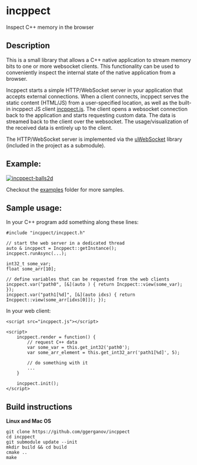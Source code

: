# incppect

Inspect C++ memory in the browser

## Description

This is a small library that allows a C++ native application to stream memory bits to one or more websocket clients. This functionality can be used to conveniently inspect the internal state of the native application from a browser.

Incppect starts a simple HTTP/WebSocket server in your application that accepts external connections. When a client connects, incppect serves the static content (HTML/JS) from a user-specified location, as well as the built-in incppect JS client [incppect.js](https://github.com/ggerganov/incppect/blob/master/src/incppect.js). The client opens a websocket connection back to the application and starts requesting custom data. The data is streamed back to the client over the websocket. The usage/visualization of the received data is entirely up to the client.

The HTTP/WebSocket server is implemented via the [uWebSocket](https://github.com/uNetworking/uWebSockets) library (included in the project as a submodule).

## Example:

<a href="https://i.imgur.com/8hJSbzQ.gif" target="_blank">![incppect-balls2d](https://i.imgur.com/8hJSbzQ.gif)</a>

Checkout the [examples](https://github.com/ggerganov/incppect/tree/master/examples) folder for more samples.

## Sample usage:

In your C++ program add something along these lines:

```
#include "incppect/incppect.h"

// start the web server in a dedicated thread
auto & incppect = Incppect::getInstance();
incppect.runAsync(...);

int32_t some_var;
float some_arr[10];
    
// define variables that can be requested from the web clients
incppect.var("path0", [&](auto ) { return Incppect::view(some_var); });
incppect.var("path1[%d]", [&](auto idxs) { return Incppect::view(some_arr[idxs[0]]); });

```

In your web client:

```
<script src="incppect.js"></script>

<script>
    incppect.render = function() {
        // request C++ data
        var some_var = this.get_int32('path0');
        var some_arr_element = this.get_int32_arr('path1[%d]', 5);
        
        // do something with it
        ...
    }
    
    incppect.init();
</script>

```

## Build instructions

**Linux and Mac OS**

    git clone https://github.com/ggerganov/incppect
    cd incppect
    git submodule update --init
    mkdir build && cd build
    cmake ..
    make
